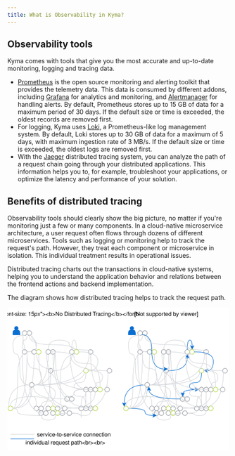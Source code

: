 ```yaml
---
title: What is Observability in Kyma?
---
```


## Observability tools

Kyma comes with tools that give you the most accurate and up-to-date monitoring, logging and tracing data.

- [Prometheus](https://prometheus.io/) is the open source monitoring and alerting toolkit that provides the telemetry data. This data is consumed by different addons, including [Grafana](https://grafana.com/) for analytics and monitoring, and [Alertmanager](https://prometheus.io/docs/alerting/alertmanager/) for handling alerts. By default, Prometheus stores up to 15 GB of data for a maximum period of 30 days. If the default size or time is exceeded, the oldest records are removed first.
- For logging, Kyma uses [Loki](https://github.com/grafana/loki), a Prometheus-like log management system. By default, Loki stores up to 30 GB of data for a maximum of 5 days, with maximum ingestion rate of 3 MB/s. If the default size or time is exceeded, the oldest logs are removed first.
- With the [Jaeger](https://github.com/jaegertracing) distributed tracing system, you can analyze the path of a request chain going through your distributed applications. This information helps you to, for example, troubleshoot your applications, or optimize the latency and performance of your solution.

## Benefits of distributed tracing

Observability tools should clearly show the big picture, no matter if you're monitoring just a few or many components. In a cloud-native microservice architecture, a user request often flows through dozens of different microservices. Tools such as logging or monitoring help to track the request's path. However, they treat each component or microservice in isolation. This individual treatment results in operational issues.

Distributed tracing charts out the transactions in cloud-native systems, helping you to understand the application behavior and relations between the frontend actions and backend implementation.

The diagram shows how distributed tracing helps to track the request path.

![Distributed tracing](./assets/distributed-tracing.svg)

